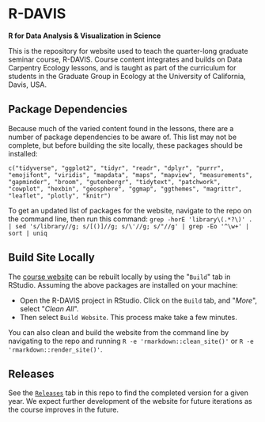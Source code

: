 # R-DAVIS

**R for Data Analysis &amp; Visualization in Science**

This is the repository for website used to teach the quarter-long graduate seminar course, R-DAVIS. Course content integrates and builds on Data Carpentry Ecology lessons, and is taught as part of the curriculum for students in the Graduate Group in Ecology at the University of California, Davis, USA.

## Package Dependencies

Because much of the varied content found in the lessons, there are a number of package dependencies to be aware of. This list may not be complete, but before building the site locally, these packages should be installed:

`c("tidyverse", "ggplot2", "tidyr", "readr", "dplyr", "purrr", "emojifont",
"viridis", "mapdata", "maps", "mapview", "measurements", "gapminder", "broom",
"gutenbergr", "tidytext", "patchwork", "cowplot", "hexbin", "geosphere", "ggmap",
"ggthemes", "magrittr", "leaflet", "plotly", "knitr")`

To get an updated list of packages for the website, navigate to the repo on the command line, then run this command: `grep -horE 'library\(.*?\)' . | sed 's/library//g; s/[()]//g; s/\'//g; s/"//g' | grep -Eo '^\w+' | sort | uniq`

## Build Site Locally

The [course website](https://gge-ucd.github.io/R-DAVIS/) can be rebuilt locally by using the "`Build`" tab in RStudio. Assuming the above packages are installed on your machine:

 - Open the R-DAVIS project in RStudio. Click on the `Build` tab, and "*More*", select "*Clean All*".
 - Then select `Build Website`. This process make take a few minutes.

You can also clean and build the website from the command line by navigating to the repo and running `R -e 'rmarkdown::clean_site()'` or `R -e 'rmarkdown::render_site()'`.

## Releases
 
See the [`Releases`](https://github.com/gge-ucd/R-DAVIS/releases) tab in this repo to find the completed version for a given year. We expect further development of the website for future iterations as the course improves in the future.

